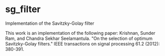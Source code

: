 # sg_filter
Implementation of the Savitzky-Golay filter 

This work is an implementation of the following paper:
Krishnan, Sunder Ram, and Chandra Sekhar Seelamantula. "On the selection of optimum Savitzky-Golay filters." IEEE transactions on signal processing 61.2 (2012): 380-391.
